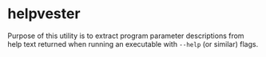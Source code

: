 # helpvester
Purpose of this utility is to extract program parameter descriptions from help text returned when running an executable with `--help` (or similar) flags.

